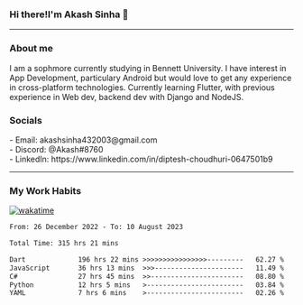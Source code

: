 <h3>Hi there!I'm Akash Sinha 👋</h3>

--- 

<h3>About me</h3>
I am a sophmore currently studying in Bennett University. I have interest in App Development, particulary Android but would love to get any experience in cross-platform technologies. Currently learning Flutter, with previous experience in Web dev, backend dev with Django and NodeJS.

<h3>Socials</h3>
 - Email: akashsinha432003@gmail.com<br>
 - Discord: @Akash#8760<br>
 - LinkedIn: https://www.linkedin.com/in/diptesh-choudhuri-0647501b9<br>


---

<h3>My Work Habits</h3>

[![wakatime](https://wakatime.com/badge/user/938b2951-49cf-4810-9b9e-c17cde3d3343.svg)](https://wakatime.com/@938b2951-49cf-4810-9b9e-c17cde3d3343)

<!--START_SECTION:waka-->

```txt
From: 26 December 2022 - To: 10 August 2023

Total Time: 315 hrs 21 mins

Dart             196 hrs 22 mins >>>>>>>>>>>>>>>>---------   62.27 %
JavaScript       36 hrs 13 mins  >>>----------------------   11.49 %
C#               27 hrs 45 mins  >>-----------------------   08.80 %
Python           12 hrs 5 mins   >------------------------   03.84 %
YAML             7 hrs 6 mins    >------------------------   02.26 %
```

<!--END_SECTION:waka-->

